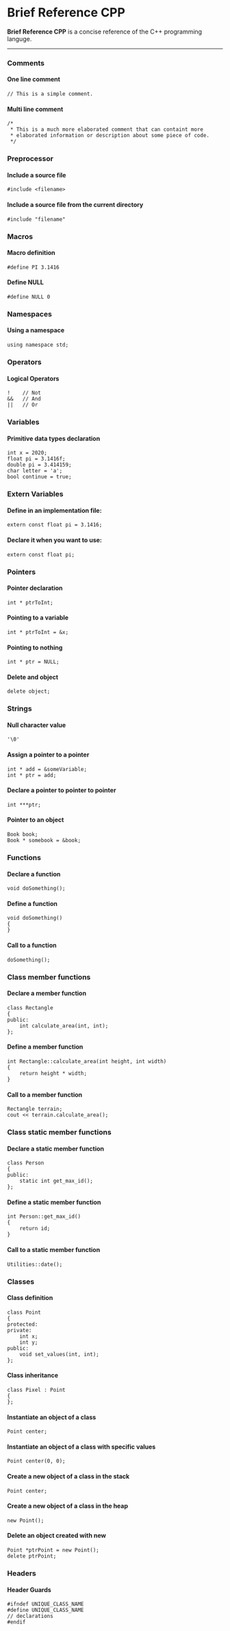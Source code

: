 # Brief Reference CPP

**Brief Reference CPP** is a concise reference of the C++ programming languge. 

---

### Comments

#### One line comment
```
// This is a simple comment.
```

#### Multi line comment
```
/*
 * This is a much more elaborated comment that can containt more
 * elaborated information or description about some piece of code.
 */
```

### Preprocessor

#### Include a source file
```
#include <filename>
```

#### Include a source file from the current directory
```
#include "filename"
```

### Macros

#### Macro definition
```
#define PI 3.1416
```

#### Define NULL
```
#define NULL 0
```

### Namespaces

#### Using a namespace
```
using namespace std;
```

### Operators

#### Logical Operators
```
!    // Not
&&   // And
||   // Or
```

### Variables

#### Primitive data types declaration
```
int x = 2020;
float pi = 3.1416f;
double pi = 3.414159;
char letter = 'a';
bool continue = true;
```

### Extern Variables

#### Define in an implementation file:

```
extern const float pi = 3.1416;
```

#### Declare it when you want to use:

```
extern const float pi;
```
    
### Pointers

#### Pointer declaration
```
int * ptrToInt;
```

#### Pointing to a variable
```
int * ptrToInt = &x;
```

#### Pointing to nothing
```
int * ptr = NULL;
```

#### Delete and object
```
delete object;
```

### Strings

#### Null character value
```
'\0'
```

#### Assign a pointer to a pointer
```
int * add = &someVariable;
int * ptr = add;
```

#### Declare a pointer to pointer to pointer
```
int ***ptr;
```

#### Pointer to an object
```
Book book;
Book * somebook = &book;
```

### Functions

#### Declare a function
```
void doSomething();
```

#### Define a function
```
void doSomething()
{
}
```

#### Call to a function
```
doSomething();
```

### Class member functions

#### Declare a member function
```
class Rectangle
{
public:
    int calculate_area(int, int);
};
```

#### Define a member function
```
int Rectangle::calculate_area(int height, int width)
{
    return height * width;
}
```

#### Call to a member function
```
Rectangle terrain;
cout << terrain.calculate_area();
```

### Class static member functions

#### Declare a static member function
```
class Person
{
public:
    static int get_max_id();
};
```

#### Define a static member function
```
int Person::get_max_id()
{
    return id;
}
```

#### Call to a static member function
```
Utilities::date();
```

### Classes

#### Class definition
```
class Point
{
protected:
private:
    int x;
    int y;
public:
    void set_values(int, int);
};
```

#### Class inheritance
```
class Pixel : Point
{
};
```

#### Instantiate an object of a class
```
Point center;
```

#### Instantiate an object of a class with specific values
```
Point center(0, 0);
```

#### Create a new object of a class in the stack
```
Point center;
```

#### Create a new object of a class in the heap
```
new Point();
```

#### Delete an object created with new
```
Point *ptrPoint = new Point();
delete ptrPoint;
```

### Headers

#### Header Guards
```
#ifndef UNIQUE_CLASS_NAME
#define UNIQUE_CLASS_NAME
// declarations
#endif
```
